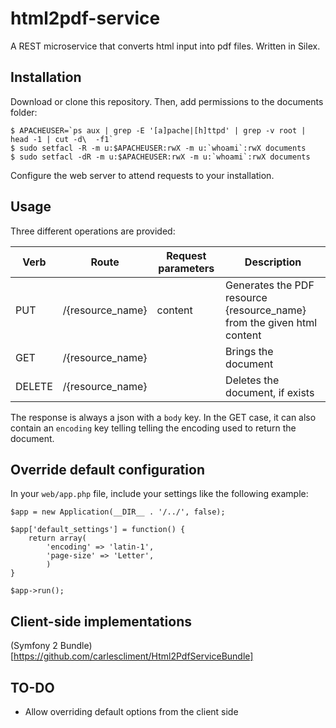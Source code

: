html2pdf-service
================

A REST microservice that converts html input into pdf files. Written in Silex.


## Installation

Download or clone this repository. Then, add permissions to the documents folder:

```
$ APACHEUSER=`ps aux | grep -E '[a]pache|[h]ttpd' | grep -v root | head -1 | cut -d\  -f1`
$ sudo setfacl -R -m u:$APACHEUSER:rwX -m u:`whoami`:rwX documents
$ sudo setfacl -dR -m u:$APACHEUSER:rwX -m u:`whoami`:rwX documents
```

Configure the web server to attend requests to your installation.


## Usage

Three different operations are provided:

| Verb          | Route            | Request parameters | Description         |
| ------------- | ---------------- | ------------------ | ------------------- |
| PUT           | /{resource_name} | content            | Generates the PDF resource {resource_name} from the given html content |
| GET           | /{resource_name} |                    | Brings the document |
| DELETE        | /{resource_name} |                    | Deletes the document, if exists |


The response is always a json with a `body` key. In the GET case, it can also contain an `encoding` key telling telling the encoding used to return the document.



## Override default configuration

In your `web/app.php` file, include your settings like the following example:

```
$app = new Application(__DIR__ . '/../', false);

$app['default_settings'] = function() {
    return array(
        'encoding' => 'latin-1',
        'page-size' => 'Letter',
        )
}

$app->run();
```


## Client-side implementations

(Symfony 2 Bundle)[https://github.com/carlescliment/Html2PdfServiceBundle]


## TO-DO

* Allow overriding default options from the client side
